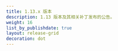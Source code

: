 ```yaml
---
title: 1.13.x 版本
description: 1.13 版本及其相关补丁发布的公告。
weight: 16
list_by_publishdate: true
layout: release-grid
decoration: dot
---
```

